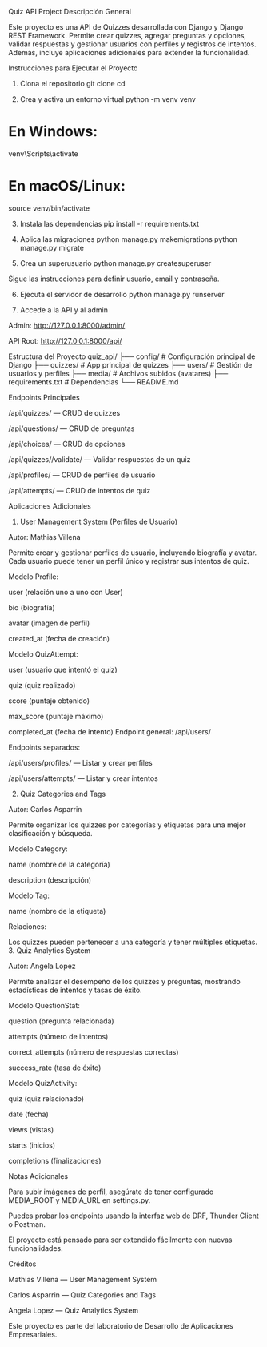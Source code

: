 Quiz API Project
Descripción General

Este proyecto es una API de Quizzes desarrollada con Django y Django REST Framework. Permite crear quizzes, agregar preguntas y opciones, validar respuestas y gestionar usuarios con perfiles y registros de intentos. Además, incluye aplicaciones adicionales para extender la funcionalidad.

Instrucciones para Ejecutar el Proyecto
1. Clona el repositorio
git clone <URL-del-repositorio>
cd <carpeta-del-proyecto>

2. Crea y activa un entorno virtual
python -m venv venv
# En Windows:
venv\Scripts\activate
# En macOS/Linux:
source venv/bin/activate

3. Instala las dependencias
pip install -r requirements.txt

4. Aplica las migraciones
python manage.py makemigrations
python manage.py migrate

5. Crea un superusuario
python manage.py createsuperuser


Sigue las instrucciones para definir usuario, email y contraseña.

6. Ejecuta el servidor de desarrollo
python manage.py runserver

7. Accede a la API y al admin

Admin: http://127.0.0.1:8000/admin/

API Root: http://127.0.0.1:8000/api/

Estructura del Proyecto
quiz_api/
├── config/                # Configuración principal de Django
├── quizzes/               # App principal de quizzes
├── users/                 # Gestión de usuarios y perfiles
├── media/                 # Archivos subidos (avatares)
├── requirements.txt       # Dependencias
└── README.md

Endpoints Principales

/api/quizzes/ — CRUD de quizzes

/api/questions/ — CRUD de preguntas

/api/choices/ — CRUD de opciones

/api/quizzes/<id>/validate/ — Validar respuestas de un quiz

/api/profiles/ — CRUD de perfiles de usuario

/api/attempts/ — CRUD de intentos de quiz

Aplicaciones Adicionales
1. User Management System (Perfiles de Usuario)

Autor: Mathias Villena

Permite crear y gestionar perfiles de usuario, incluyendo biografía y avatar. Cada usuario puede tener un perfil único y registrar sus intentos de quiz.

Modelo Profile:

user (relación uno a uno con User)

bio (biografía)

avatar (imagen de perfil)

created_at (fecha de creación)

Modelo QuizAttempt:

user (usuario que intentó el quiz)

quiz (quiz realizado)

score (puntaje obtenido)

max_score (puntaje máximo)

completed_at (fecha de intento)
Endpoint general:
/api/users/ 

Endpoints separados:

/api/users/profiles/ — Listar y crear perfiles

/api/users/attempts/ — Listar y crear intentos

2. Quiz Categories and Tags

Autor: Carlos Asparrin

Permite organizar los quizzes por categorías y etiquetas para una mejor clasificación y búsqueda.

Modelo Category:

name (nombre de la categoría)

description (descripción)

Modelo Tag:

name (nombre de la etiqueta)

Relaciones:

Los quizzes pueden pertenecer a una categoría y tener múltiples etiquetas.
3. Quiz Analytics System

Autor: Angela Lopez

Permite analizar el desempeño de los quizzes y preguntas, mostrando estadísticas de intentos y tasas de éxito.

Modelo QuestionStat:

question (pregunta relacionada)

attempts (número de intentos)

correct_attempts (número de respuestas correctas)

success_rate (tasa de éxito)

Modelo QuizActivity:

quiz (quiz relacionado)

date (fecha)

views (vistas)

starts (inicios)

completions (finalizaciones)

Notas Adicionales

Para subir imágenes de perfil, asegúrate de tener configurado MEDIA_ROOT y MEDIA_URL en settings.py.

Puedes probar los endpoints usando la interfaz web de DRF, Thunder Client o Postman.

El proyecto está pensado para ser extendido fácilmente con nuevas funcionalidades.

Créditos

Mathias Villena — User Management System

Carlos Asparrin — Quiz Categories and Tags

Angela Lopez — Quiz Analytics System

Este proyecto es parte del laboratorio de Desarrollo de Aplicaciones Empresariales.